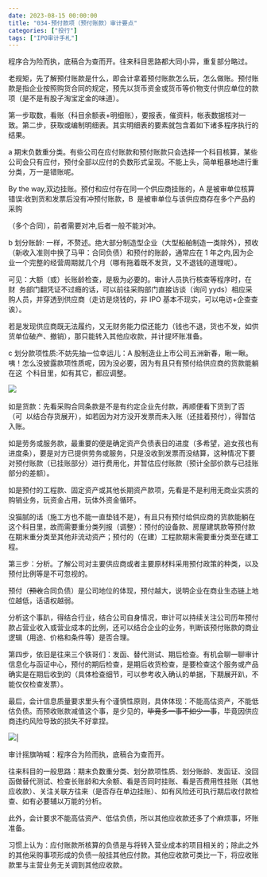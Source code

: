 ```yaml
---
date: 2023-08-15 00:00:00
title: "034-预付款项（预付账款）审计要点"
categories: ["投行"]
tags: ["IPO审计手札"]
---
```

程序合为险而执，底稿合为查而开。往来科目思路都大同小异，重复部分略过。

老规矩，先了解预付账款是什么，即会计拿着预付账款怎么玩，怎么做账。预付账款是指企业按照购货合同的规定，预先以货币资金或货币等价物支付供应单位的款项（是不是有股子淘宝定金的味道）。

第一步取数，看账（科目余额表+明细账），要报表，催资料，帐表数据核对一致。第二步，获取或编制明细表。其实明细表的要素就包含着如下诸多程序执行的结果。

a 期末负数重分类。有些公司在应付账款和预付账款只会选择一个科目核算，某些公司会只有应付，预付全部以应付的负数形式呈现。不能上头，简单粗暴地进行重分类，万一是错账呢。

By the way,双边挂账。预付和应付存在同一个供应商挂账的，A 是被审单位核算错误:收到货和发票后没有冲预付账款，B  是被审单位与该供应商存在多个产品的采购

（多个合同），前者需要对冲,后者一般不能对冲。

b 划分账龄: 一样，不赘述。绝大部分制造型企业（大型船舶制造一类除外），预收（新收入准则中换了马甲：合同负债）和预付的账龄，通常应在 1 年之内,因为企业一个完整的经营周期就几个月（哪有拖着既不发货，又不退钱的道理呢）。

可见：大额（或）长账龄检查，是极为必要的。审计人员执行核查等程序时，在财  务部门翻凭证不过瘾的话，可以前往采购部门直接访谈（询问 yyds）相应采购人员，并穿透到供应商（走访是烧钱的，非 IPO 基本不现实，可以电访+企查查诶）。

若是发现供应商既无法履约，又无财务能力偿还能力（钱也不退，货也不发，如供货单位破产、撤销），那只能转入其他应收款，并计提坏账准备。

c 划分款项性质:不妨先抽一位幸运儿：A 股制造业上市公司五洲新春，瞅一瞅。咦！怎么没披露款项性质呢，因为没必要，因为有且只有预付给供应商的货款能躺在这  个科目里，如有其它，都应调整。

![](https://img.richfan.site/obsidian/IPO/034-预付款项（预付账款）审计要点_1.webp) 

如是货款：先看采购合同条款是不是有约定企业先付款，再顺便看下货到了否（可  以结合存货展开），如若因为对方没开发票而未入账（还挂着预付），得暂估入账。

如是劳务或服务款，最重要的便是确定资产负债表日的进度（多希望，追女孩也有进度条），要是对方已提供劳务或服务，只是没收到发票而没结算，这种情况下要对预付账款（已挂账部分）进行费用化，并暂估应付账款（预计全部价款与已挂账部分的差额）。

如是预付的工程款、固定资产或其他长期资产款项，先看是不是利用无商业实质的购销业务，玩资金占用，玩体外资金循环。

没猫腻的话（施工方也不能一直垫钱不是），有且只有预付给供应商的货款能躺在这个科目里，故而需要重分类列报（调整）：预付的设备款、房屋建筑款等预付款在期末重分类至其他非流动资产；预付的（在建）工程款期末需要重分类至在建工程。

第三步：分析。了解公司对主要供应商或者主要原材料采用预付政策的种类，以及预付比例等是不可忽视的。

预付（~~预收~~合同负债）是公司地位的体现，预付越大，说明企业在商业生态链上地位越低，话语权越弱。

分析这个事趴，得结合行业，结合公司自身情况，审计可以持续关注公司历年预付款占营业收入或营业成本的比例，还可以结合企业的业务，判断该预付账款的商业逻辑（用途、价格和条件等）是否合理。

第四步，依旧是往来三个铁哥们：发函、替代测试、期后检查。有机会聊一聊审计信息化与函证中心，预付的期后检查，是期后收货检查，是要检查这个服务或产品确实是在期后收到的（具体检查细节，可以参考收入确认的单据，下期展开趴，不能仅仅检查发票）。

最后，会计信息质量要求里头有个谨慎性原则，具体体现：不能高估资产，不能低估负债。而预收账款减值这个事，是少见的，~~毕竟多一事不如少一事~~，毕竟因供应商违约风险导致的损失不好拿捏。

![](https://img.richfan.site/obsidian/IPO/034-预付款项（预付账款）审计要点_2.webp)|

审计摇旗呐喊：程序合为险而执，底稿合为查而开。

往来科目的一般思路：期末负数重分类、划分款项性质、划分账龄、发函证、没回函做替代测试、检查长账龄和大余额、看是否同时挂账、看是否费用性挂账（其他应收款）、关注关联方往来（是否存在单边挂账）、如有风险还可执行期后收付款检查、如有必要辅以万能的分析。

此外，会计要求不能高估资产、低估负债，所以其他应收款还多了个麻烦事，坏账准备。

习惯上认为：应付账款所核算的负债是与将转入营业成本的项目相关的；除此之外的其他采购事项形成的负债一般挂其他应付款。其他应收款可类比一下，将应收账款里与主营业务无关调到其他应收款。
